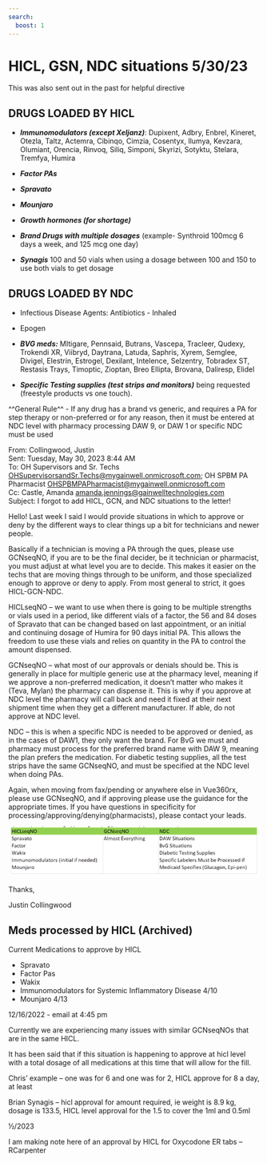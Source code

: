 ```yaml
---
search:
  boost: 1
---
```


# HICL, GSN, NDC situations 5/30/23

This was also sent out in the past for helpful directive

## DRUGS LOADED BY HICL 

- ***Immunomodulators (except Xeljanz)***: Dupixent, Adbry, Enbrel, Kineret, Otezla, Taltz, Actemra, Cibinqo, Cimzia, Cosentyx, 
Ilumya, Kevzara, Olumiant, Orencia, Rinvoq, Siliq, Simponi, Skyrizi, Sotyktu, Stelara, Tremfya, Humira

- ***Factor PAs*** 
- ***Spravato***
- ***Mounjaro***
- ***Growth hormones (for shortage)***
- ***Brand Drugs with multiple dosages*** (example- Synthroid 100mcg 6 days a week, and 125 mcg one day)
- ***Synagis*** 100 and 50 vials when using a dosage between 100 and 150 to use both vials to get dosage 
 
## DRUGS LOADED BY NDC 

- Infectious Disease Agents: Antibiotics - Inhaled 
- Epogen 
- ***BVG meds:*** MItigare, Pennsaid, Butrans, Vascepa, Tracleer, Qudexy, Trokendi XR, Viibryd, Daytrana, 
Latuda, Saphris, Xyrem, Semglee, Divigel, Elestrin, Estrogel, Dexilant, Intelence, Selzentry, Tobradex ST, 
Restasis Trays, Timoptic, Zioptan, Breo Ellipta, Brovana, Daliresp, Elidel

- ***Specific Testing supplies (test strips and monitors)*** being requested (freestyle products vs one touch). 

^^General Rule^^ - If any drug has a brand vs generic, and requires a PA for step therapy or non-preferred or for any reason, then it must be entered at NDC level with pharmacy processing DAW 9, or DAW 1 or specific NDC must be used 

From: Collingwood, Justin</br> 
Sent: Tuesday, May 30, 2023 8:44 AM</br>
To: OH Supervisors and Sr. Techs <OHSupervisorsandSr.Techs@mygainwell.onmicrosoft.com>; OH SPBM PA Pharmacist <OHSPBMPAPharmacist@mygainwell.onmicrosoft.com></br>
Cc: Castle, Amanda <amanda.jennings@gainwelltechnologies.com></br>
Subject: I forgot to add HICL, GCN, and NDC situations to the letter!

Hello!
Last week I said I would provide situations in which to approve or deny by the different ways to clear things up a bit for technicians and newer people. 

Basically if a technician is moving a PA through the ques, please use GCNseqNO, if you are to be the final decider, be it technician or pharmacist, you must adjust at what level you are to decide. This makes it easier on the techs that are moving things through to be uniform, and those specialized enough to approve or deny to apply.
From most general to strict, it goes HICL-GCN-NDC.

HICLseqNO – we want to use when there is going to be multiple strengths or vials used in a period, like different vials of a factor, the 56 and 84 doses of Spravato that can be changed based on last appointment, or an initial and continuing dosage of Humira for 90 days initial PA. This allows the freedom to use these vials and relies on quantity in the PA to control the amount dispensed. 

GCNseqNO – what most of our approvals or denials should be. This is generally in place for multiple generic use at the pharmacy level, meaning if we approve a non-preferred medication, it doesn’t matter who makes it (Teva, Mylan) the pharmacy can dispense it. This is why if you approve at NDC level the pharmacy will call back and need it fixed at their next shipment time when they get a different manufacturer. If able, do not approve at NDC level.

NDC – this is when a specific NDC is needed to be approved or denied, as in the cases of DAW1, they only want the brand. For BvG we must and pharmacy must process for the preferred brand name with DAW 9, meaning the plan prefers the medication. For diabetic testing supplies, all the test strips have the same GCNseqNO, and must be specified at the NDC level when doing PAs.

Again, when moving from fax/pending or anywhere else in Vue360rx, please use GCNseqNO, and if approving please use the guidance for the appropriate times. If you have questions in specificity for processing/approving/denying(pharmacists), please contact your leads.

![Alt text](hicl.png)

Thanks,

Justin Collingwood

## Meds processed by HICL (Archived)

Current Medications to approve by HICL

- Spravato
- Factor Pas
- Wakix
- Immunomodulators for Systemic Inflammatory Disease 4/10
- Mounjaro 4/13

12/16/2022 - email at 4:45 pm	

Currently we are experiencing many issues with similar GCNseqNOs that are in the same HICL.

It has been said that if this situation is happening to approve at hicl level with a total dosage of all medications at this time that will allow for the fill.

Chris’ example – one was for 6 and one was for 2, HICL approve for 8 a day, at least

Brian Synagis – hicl approval for amount required, ie weight is 8.9 kg, dosage is 133.5, HICL level approval for the 1.5 to cover the 1ml and 0.5ml

½/2023

I am making note here of an approval by HICL for Oxycodone ER tabs – RCarpenter 
